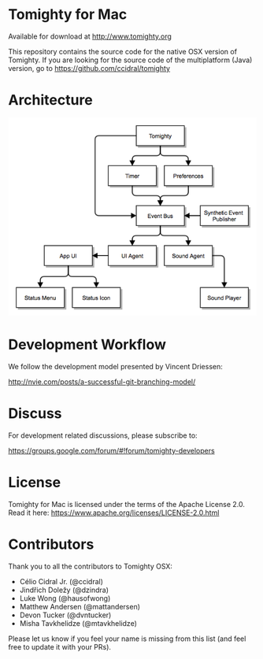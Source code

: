 Tomighty for Mac
================

Available for download at http://www.tomighty.org

This repository contains the source code for the native OSX version of Tomighty.
If you are looking for the source code of the multiplatform (Java) version, go to https://github.com/ccidral/tomighty

Architecture
============

![](/docs/tomighty_architecture.png)

Development Workflow
====================

We follow the development model presented by Vincent Driessen:

http://nvie.com/posts/a-successful-git-branching-model/

Discuss
=======

For development related discussions, please subscribe to:

https://groups.google.com/forum/#!forum/tomighty-developers

License
=======

Tomighty for Mac is licensed under the terms of the Apache License 2.0. Read it here: https://www.apache.org/licenses/LICENSE-2.0.html

Contributors
============
Thank you to all the contributors to Tomighty OSX:

* Célio Cidral Jr. (@ccidral)
* Jindřich Doležy (@dzindra)
* Luke Wong (@hausofwong)
* Matthew Andersen (@mattandersen)
* Devon Tucker (@dvntucker)
* Misha Tavkhelidze (@mtavkhelidze)

Please let us know if you feel your name is missing from this list (and feel free to update it with your PRs).

